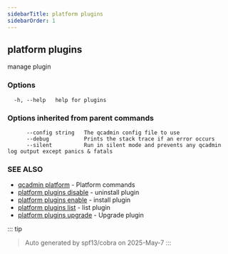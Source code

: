 ```yaml
---
sidebarTitle: platform plugins
sidebarOrder: 1
---
```


## platform plugins

manage plugin

### Options

```
  -h, --help   help for plugins
```

### Options inherited from parent commands

```
      --config string   The qcadmin config file to use
      --debug           Prints the stack trace if an error occurs
      --silent          Run in silent mode and prevents any qcadmin log output except panics & fatals
```

### SEE ALSO

* [qcadmin platform](platform.md)	 - Platform commands
* [platform plugins disable](platform_plugins_disable.md)	 - uninstall plugin
* [platform plugins enable](platform_plugins_enable.md)	 - install plugin
* [platform plugins list](platform_plugins_list.md)	 - list plugin
* [platform plugins upgrade](platform_plugins_upgrade.md)	 - Upgrade plugin

::: tip
>Auto generated by spf13/cobra on 2025-May-7
:::